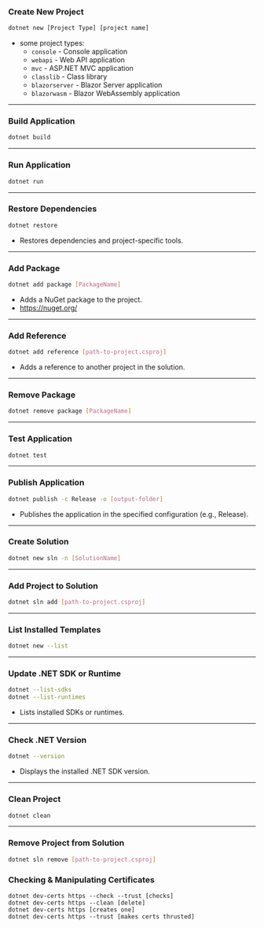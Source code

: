 ### Create New Project

```bash
dotnet new [Project Type] [project name]
```

- some project types:
  - `console` - Console application
  - `webapi` - Web API application
  - `mvc` - ASP.NET MVC application
  - `classlib` - Class library
  - `blazorserver` - Blazor Server application
  - `blazorwasm` - Blazor WebAssembly application

---

### Build Application

```bash
dotnet build
```

---

### Run Application

```bash
dotnet run
```

---

### Restore Dependencies

```bash
dotnet restore
```

- Restores dependencies and project-specific tools.

---

### Add Package

```bash
dotnet add package [PackageName]
```

- Adds a NuGet package to the project.
- https://nuget.org/

---

### Add Reference

```bash
dotnet add reference [path-to-project.csproj]
```

- Adds a reference to another project in the solution.

---

### Remove Package

```bash
dotnet remove package [PackageName]
```

---

### Test Application

```bash
dotnet test
```

---

### Publish Application

```bash
dotnet publish -c Release -o [output-folder]
```

- Publishes the application in the specified configuration (e.g., Release).

---

### Create Solution

```bash
dotnet new sln -n [SolutionName]
```

---

### Add Project to Solution

```bash
dotnet sln add [path-to-project.csproj]
```

---

### List Installed Templates

```bash
dotnet new --list
```

---

### Update .NET SDK or Runtime

```bash
dotnet --list-sdks
dotnet --list-runtimes
```

- Lists installed SDKs or runtimes.

---

### Check .NET Version

```bash
dotnet --version
```

- Displays the installed .NET SDK version.

---

### Clean Project

```bash
dotnet clean
```

---

### Remove Project from Solution

```bash
dotnet sln remove [path-to-project.csproj]
```

### Checking & Manipulating Certificates

```
dotnet dev-certs https --check --trust [checks]
dotnet dev-certs https --clean [delete]
dotnet dev-certs https [creates one]
dotnet dev-certs https --trust [makes certs thrusted]

```
